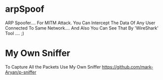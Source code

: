 # arpSpoof
ARP Spoofer.... For MITM Attack. 
You Can Intercept The Data Of Any User Connected To Same Network.... 
And Also You Can See That By 'WireShark' Tool .... ;)  

# My Own Sniffer 
To Capture All the Packets Use My Own Sniffer 
https://github.com/mark-Aryan/p-sniffer
